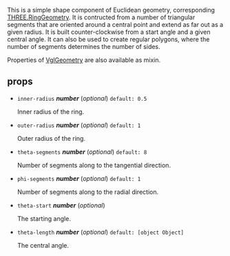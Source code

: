 This is a simple shape component of Euclidean geometry,
corresponding [THREE.RingGeometry](https://threejs.org/docs/index.html#api/geometries/RingGeometry).
It is contructed from a number of triangular segments that are oriented around a central point
and extend as far out as a given radius.
It is built counter-clockwise from a start angle and a given central angle.
It can also be used to create regular polygons,
where the number of segments determines the number of sides.

Properties of [VglGeometry](vgl-geometry) are also available as mixin. 

## props 

- `inner-radius` ***number*** (*optional*) `default: 0.5` 

  Inner radius of the ring. 

- `outer-radius` ***number*** (*optional*) `default: 1` 

  Outer radius of the ring. 

- `theta-segments` ***number*** (*optional*) `default: 8` 

  Number of segments along to the tangential direction. 

- `phi-segments` ***number*** (*optional*) `default: 1` 

  Number of segments along to the radial direction. 

- `theta-start` ***number*** (*optional*) 

  The starting angle. 

- `theta-length` ***number*** (*optional*) `default: [object Object]` 

  The central angle. 

